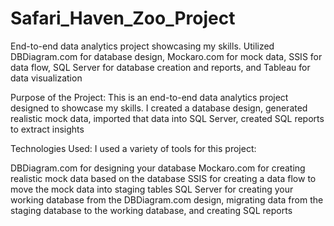 # Safari_Haven_Zoo_Project
End-to-end data analytics project showcasing my skills. Utilized DBDiagram.com for database design, Mockaro.com for mock data, SSIS for data flow, SQL Server for database creation and reports, and Tableau for data visualization

Purpose of the Project: This is an end-to-end data analytics project designed to showcase my  skills. I created a database design, generated realistic mock data, imported that data into SQL Server, created SQL reports to extract insights

Technologies Used: I  used a variety of tools for this project:

DBDiagram.com for designing your database
Mockaro.com for creating realistic mock data based on the database
SSIS for creating a data flow to move the mock data into staging tables
SQL Server for creating your working database from the DBDiagram.com design, migrating data from the staging database to the working database, and creating SQL reports
